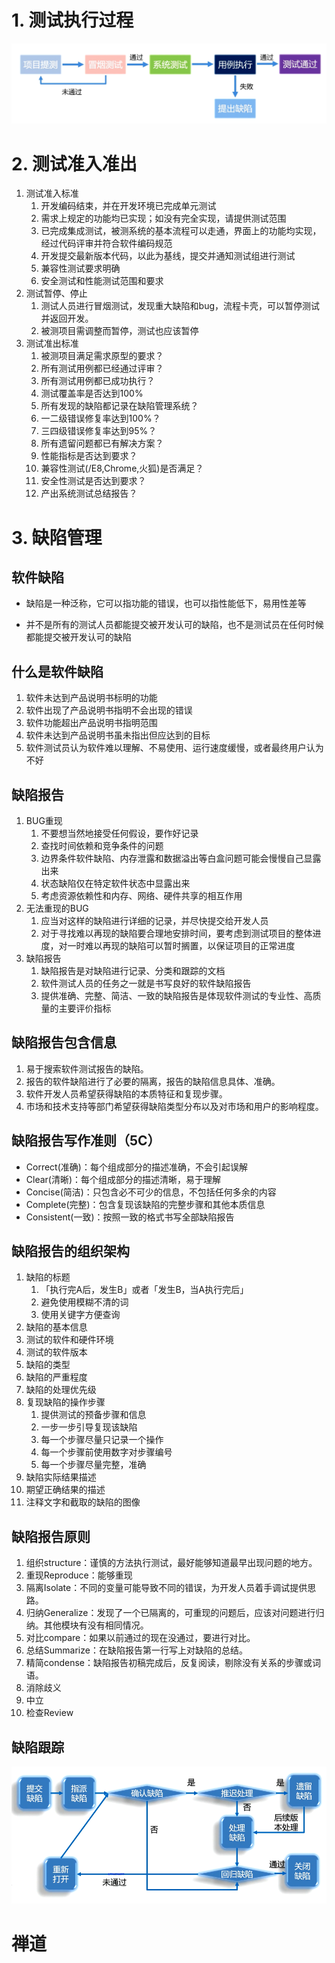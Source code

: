 # 1. 测试执行过程

![](../youdaonote-images/Pasted%20image%2020231123104548.png)

# 2. 测试准入准出

1. 测试准入标准
	1. 开发编码结束，并在开发环境已完成单元测试
	2. 需求上规定的功能均已实现；如没有完全实现，请提供测试范围
	3. 已完成集成测试，被测系统的基本流程可以走通，界面上的功能均实现，经过代码评审并符合软件编码规范
	4. 开发提交最新版本代码，以此为基线，提交并通知测试组进行测试
	5. 兼容性测试要求明确
	6. 安全测试和性能测试范围和要求
2. 测试暂停、停止
	1. 测试人员进行冒烟测试，发现重大缺陷和bug，流程卡壳，可以暂停测试并返回开发。
	2. 被测项目需调整而暂停，测试也应该暂停
3. 测试准出标准
	1. 被测项目满足需求原型的要求？
	2. 所有测试用例都已经通过评审？
	3. 所有测试用例都已成功执行？
	4. 测试覆盖率是否达到100%
	5. 所有发现的缺陷都记录在缺陷管理系统？
	6. 一二级错误修复率达到100%？
	7. 三四级错误修复率达到95%？
	8. 所有遗留问题都已有解决方案？
	9. 性能指标是否达到要求？
	10. 兼容性测试(/E8,Chrome,火狐)是否满足？
	11. 安全性测试是否达到要求？
	12. 产出系统测试总结报告？
# 3. 缺陷管理

## 软件缺陷
- 缺陷是一种泛称，它可以指功能的错误，也可以指性能低下，易用性差等

- 并不是所有的测试人员都能提交被开发认可的缺陷，也不是测试员在任何时候都能提交被开发认可的缺陷

## 什么是软件缺陷

1. 软件未达到产品说明书标明的功能
2. 软件出现了产品说明书指明不会出现的错误
3. 软件功能超出产品说明书指明范围
4. 软件未达到产品说明书虽未指出但应达到的目标
5. 软件测试员认为软件难以理解、不易使用、运行速度缓慢，或者最终用户认为不好

## 缺陷报告

1. BUG重现
	1. 不要想当然地接受任何假设，要作好记录
	2. 查找时间依赖和竞争条件的问题
	3. 边界条件软件缺陷、内存泄露和数据溢出等白盒问题可能会慢慢自己显露出来
	4. 状态缺陷仅在特定软件状态中显露出来
	5. 考虑资源依赖性和内存、网络、硬件共享的相互作用
2. 无法重现的BUG
	1. 应当对这样的缺陷进行详细的记录，并尽快提交给开发人员
	2. 对于寻找难以再现的缺陷要合理地安排时间，要考虑到测试项目的整体进度，对一时难以再现的缺陷可以暂时搁置，以保证项目的正常进度
3. 缺陷报告
	1. 缺陷报告是对缺陷进行记录、分类和跟踪的文档
	2. 软件测试人员的任务之一就是书写良好的软件缺陷报告
	3. 提供准确、完整、简洁、一致的缺陷报告是体现软件测试的专业性、高质量的主要评价指标

## 缺陷报告包含信息

1. 易于搜索软件测试报告的缺陷。
2. 报告的软件缺陷进行了必要的隔离，报告的缺陷信息具体、准确。
3. 软件开发人员希望获得缺陷的本质特征和复现步骤。
4. 市场和技术支持等部门希望获得缺陷类型分布以及对市场和用户的影响程度。

## 缺陷报告写作准则（5C）
- Correct(准确)：每个组成部分的描述准确，不会引起误解
- Clear(清晰)：每个组成部分的描述清晰，易于理解
- Concise(简洁)：只包含必不可少的信息，不包括任何多余的内容
- Complete(完整)：包含复现该缺陷的完整步骤和其他本质信息
- Consistent(一致)：按照一致的格式书写全部缺陷报告

## 缺陷报告的组织架构

1. 缺陷的标题
	1. 「执行完A后，发生B」或者「发生B，当A执行完后」
	2. 避免使用模糊不清的词
	3. 使用关键字方便查询
2. 缺陷的基本信息
3. 测试的软件和硬件环境
4. 测试的软件版本
5. 缺陷的类型
6. 缺陷的严重程度
7. 缺陷的处理优先级
8. 复现缺陷的操作步骤
	1. 提供测试的预备步骤和信息
	2. 一步一步引导复现该缺陷
	3. 每一个步骤尽量只记录一个操作
	4. 每一个步骤前使用数字对步骤编号
	5. 每一个步骤尽量完整，准确
9. 缺陷实际结果描述
10. 期望正确结果的描述
11. 注释文字和截取的缺陷的图像

## 缺陷报告原则

1. 组织structure：谨慎的方法执行测试，最好能够知道最早出现问题的地方。
2. 重现Reproduce：能够重现
3. 隔离Isolate：不同的变量可能导致不同的错误，为开发人员着手调试提供思路。
4. 归纳Generalize：发现了一个已隔离的，可重现的问题后，应该对问题进行归纳。其他模块有没有相同情况。
5. 对比compare：如果以前通过的现在没通过，要进行对比。
6. 总结Summarize：在缺陷报告第一行写上对缺陷的总结。
7. 精简condense：缺陷报告初稿完成后，反复阅读，剔除没有关系的步骤或词语。
8. 消除歧义
9. 中立
10. 检查Review

## 缺陷跟踪

![](../youdaonote-images/Pasted%20image%2020231123210011.png)

# 禅道
